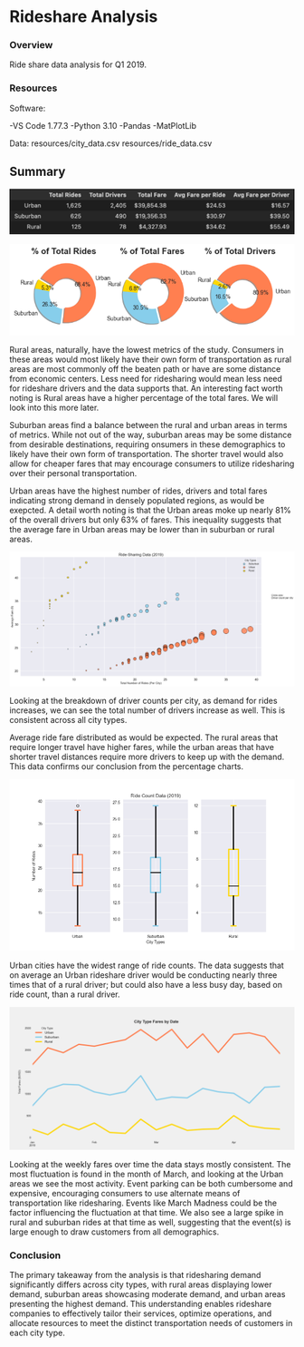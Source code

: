 # Rideshare Analysis

### Overview

Ride share data analysis for Q1 2019.

### Resources

Software:

-VS Code 1.77.3
-Python 3.10
-Pandas
-MatPlotLib

Data:
resources/city_data.csv
resources/ride_data.csv

## Summary

![rideshare_df](https://raw.githubusercontent.com/LJD0/Rideshare_Analysis/main/analysis/rideshare_df.png)

![percentages](https://raw.githubusercontent.com/LJD0/Rideshare_Analysis/main/analysis/city_type_percentages.png)

Rural areas, naturally, have the lowest metrics of the study. Consumers in these areas would most likely have their own form of transportation as rural areas are most commonly off the beaten path or have are some distance from economic centers. Less need for ridesharing would mean less need for rideshare drivers and the data supports that. An interesting fact worth noting is Rural areas have a higher percentage of the total fares. We will look into this more later.

Suburban areas find a balance between the rural and urban areas in terms of metrics. While not out of the way, suburban areas may be some distance from desirable destinations, requiring onsumers in these demographics to likely have their own form of transportation. The shorter travel would also allow for cheaper fares that may encourage consumers to utilize ridesharing over their personal transportation.

Urban areas have the highest number of rides, drivers and total fares indicating strong demand in densely populated regions, as would be exepcted. A detail worth noting is that the Urban areas moke up nearly 81% of the overall drivers but only 63% of fares. This inequality suggests that the average fare in Urban areas may be lower than in suburban or rural areas.


![rides_by_mean_fares](https://raw.githubusercontent.com/LJD0/Rideshare_Analysis/main/analysis/ride_by_avg_fare.png)

Looking at the breakdown of driver counts per city, as demand for rides increases, we can see the total number of drivers increase as well. This is consistent across all city types.

Average ride fare distributed as would be expected. The rural areas that require longer travel have higher fares, while the urban areas that have shorter travel distances require more drivers to keep up with the demand. This data confirms our conclusion from the percentage charts. 


![mean_city_boxplot](https://raw.githubusercontent.com/LJD0/Rideshare_Analysis/main/analysis/ride_count_boxplot.png)

Urban cities have the widest range of ride counts. The data suggests that on average an Urban rideshare driver would be conducting nearly three times that of a rural driver; but could also have a less busy day, based on ride count, than a rural driver.


![date_line_chart](https://raw.githubusercontent.com/LJD0/Rideshare_Analysis/main/analysis/city_type_fares_by_date.png)

Looking at the weekly fares over time the data stays mostly consistent. The most fluctuation is found in the month of March, and looking at the Urban areas we see the most activity. Event parking can be both cumbersome and expensive, encouraging consumers to use alternate means of transportation like ridesharing. Events like March Madness could be the factor influencing the fluctuation at that time. We also see a large spike in rural and suburban rides at that time as well, suggesting that the event(s) is large enough to draw customers from all demographics. 

### Conclusion

The primary takeaway from the analysis is that ridesharing demand significantly differs across city types, with rural areas displaying lower demand, suburban areas showcasing moderate demand, and urban areas presenting the highest demand. This understanding enables rideshare companies to effectively tailor their services, optimize operations, and allocate resources to meet the distinct transportation needs of customers in each city type.
